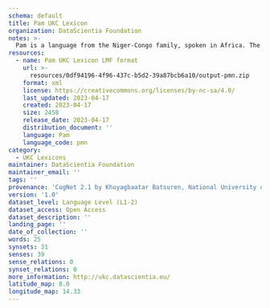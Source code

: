 ```yaml
---
schema: default
title: Pam UKC Lexicon
organization: DataScientia Foundation
notes: >-
  Pam is a language from the Niger-Congo family, spoken in Africa. The UKC Lexicon of Pam is represented as a lexico-semantic network. It consists of words, word senses, synsets, as well as sense-level and synset-level relationships.
resources:
  - name: Pam UKC Lexicon LMF format
    url: >-
      resources/0df94196-4f96-437c-b5d2-39a87bcb6a10/output-pmn.zip
    format: xml
    license: https://creativecommons.org/licenses/by-nc-sa/4.0/
    last_updated: 2023-04-17
    created: 2023-04-17
    size: 2458
    release_date: 2023-04-17
    distribution_document: ''
    language: Pam
    language_code: pmn
category:
  - UKC Lexicons
maintainer: DataScientia Foundation
maintainer_email: ''
tags: ''
provenance: 'CogNet 2.1 by Khuyagbaatar Batsuren, National University of Mongolia (http://cognet.ukc.disi.unitn.it); Native Languages of the Americas 2021.11. by Laura Redish and Orrin Lewis (http://www.native-languages.org); Princeton WordNet 2.1 by Princeton University (https://wordnet.princeton.edu)'
version: '1.0'
dataset_level: Language Level (L1-2)
dataset_access: Open Access
dataset_description: ''
landing_page: ''
date_of_collection: ''
words: 25
synsets: 31
senses: 39
sense_relations: 0
synset_relations: 0
more_information: http://ukc.datascientia.eu/
latitude_map: 8.0
longitude_map: 14.33
---
```

